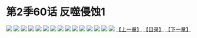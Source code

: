 # 第2季60话 反噬侵蚀1
![](https://s1.baozimh.com/scomic/sanyanxiaotianlu-samanhua/0/506-6vkt/1.jpg)
![](https://s1.baozimh.com/scomic/sanyanxiaotianlu-samanhua/0/506-6vkt/2.jpg)
![](https://s1.baozimh.com/scomic/sanyanxiaotianlu-samanhua/0/506-6vkt/3.jpg)
![](https://s1.baozimh.com/scomic/sanyanxiaotianlu-samanhua/0/506-6vkt/4.jpg)
![](https://s1.baozimh.com/scomic/sanyanxiaotianlu-samanhua/0/506-6vkt/5.jpg)
![](https://s1.baozimh.com/scomic/sanyanxiaotianlu-samanhua/0/506-6vkt/6.jpg)
![](https://s1.baozimh.com/scomic/sanyanxiaotianlu-samanhua/0/506-6vkt/7.jpg)
![](https://s1.baozimh.com/scomic/sanyanxiaotianlu-samanhua/0/506-6vkt/8.jpg)
![](https://s1.baozimh.com/scomic/sanyanxiaotianlu-samanhua/0/506-6vkt/9.jpg)
![](https://s1.baozimh.com/scomic/sanyanxiaotianlu-samanhua/0/506-6vkt/10.jpg)
![](https://s1.baozimh.com/scomic/sanyanxiaotianlu-samanhua/0/506-6vkt/11.jpg)
![](https://s1.baozimh.com/scomic/sanyanxiaotianlu-samanhua/0/506-6vkt/12.jpg)
![](https://s1.baozimh.com/scomic/sanyanxiaotianlu-samanhua/0/506-6vkt/13.jpg)
![](https://s1.baozimh.com/scomic/sanyanxiaotianlu-samanhua/0/506-6vkt/14.jpg)
![](https://s1.baozimh.com/scomic/sanyanxiaotianlu-samanhua/0/506-6vkt/15.jpg)
[【上一章】](./506.md)
[【目录】](./README.md)
[【下一章】](./508.md)

